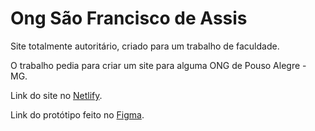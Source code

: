 # Ong São Francisco de Assis

Site totalmente autoritário, criado para um trabalho de faculdade.

O trabalho pedia para criar um site para alguma ONG de Pouso Alegre - MG.

Link do site no [Netlify](https://ongsao-francisco.netlify.app/).

Link do protótipo feito no [Figma](https://www.figma.com/file/B9bMrkxKWXv98i1LOJDad7/Animais).
